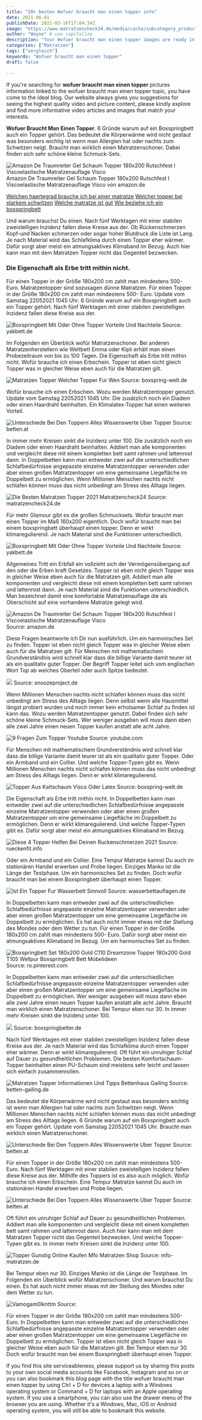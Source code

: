 ```yaml
---
title: "20+ besten Wofuer braucht man einen topper info"
date: 2021-06-01
publishDate: 2021-03-16T17:04:34Z
image: "https://www.matratzencheck24.de/media/cache/subcategory_product_details/images/uploads/product/Topper-Aaron.jpg"
author: "Wayne" # use capitalize
description: "Your Wofuer braucht man einen topper images are ready in this website. Wofuer braucht man einen topper are a topic that is being searched for and liked by netizens now. You can Download the Wofuer braucht man einen topper files here. Download all royalty-free images."
categories: ["Matratzen"]
tags: ["vergleich"]
keywords: "Wofuer braucht man einen topper"
draft: false

---
```


If you're searching for **wofuer braucht man einen topper** pictures information linked to the wofuer braucht man einen topper topic, you have come to the ideal  blog. Our website always  gives you  suggestions  for seeing  the highest  quality video and picture  content, please kindly explore and find more informative video articles and images that match your interests.

**Wofuer Braucht Man Einen Topper**. 6 Gründe warum auf ein Boxspringbett auch ein Topper gehört. Das bedeutet die Körperwärme wird nicht gestaut was besonders wichtig ist wenn man Allergien hat oder nachts zum Schwitzen neigt. Braucht man wirklich einen Matratzenschoner. Dabei finden sich sehr schöne kleine Schmuck-Sets.

![Amazon De Traumreiter Gel Schaum Topper 180x200 Rutschfest I Viscoelastische Matratzenauflage Visco](https://images-na.ssl-images-amazon.com/images/I/711h%2BgGPb%2BL._AC_SL1500_.jpg "Amazon De Traumreiter Gel Schaum Topper 180x200 Rutschfest I Viscoelastische Matratzenauflage Visco")
Amazon De Traumreiter Gel Schaum Topper 180x200 Rutschfest I Viscoelastische Matratzenauflage Visco von amazon.de

[Welchen haertegrad brauche ich bei einer matratze](/welchen-haertegrad-brauche-ich-bei-einer-matratze/)
[Welcher topper bei starkem schwitzen](/welcher-topper-bei-starkem-schwitzen/)
[Welche matratze ist gut](/welche-matratze-ist-gut/)
[Wie beziehe ich ein boxspringbett](/wie-beziehe-ich-ein-boxspringbett/)

Und warum brauchst Du einen. Nach fünf Werktagen mit einer stabilen zweistelligen Inzidenz fallen diese Kreise aus der. Ob Rückenschmerzen Kopf-und Nacken schmerzen oder sogar hoher Blutdruck die Liste ist Lang. Je nach Material wird das Schlafklima durch einen Topper eher wärmer. Dafür sorgt aber meist ein atmungsaktives Klimaband im Bezug. Auch hier kann man mit dem Matratzen Topper nicht das Gegenteil bezwecken.

### Die Eigenschaft als Erbe tritt mithin nicht.

Für einen Topper in der Größe 180x200 cm zahlt man mindestens 500- Euro. Matratzentopper sind sozusagen dünne Matratzen. Für einen Topper in der Größe 180x200 cm zahlt man mindestens 500- Euro. Update vom Samstag 22052021 1045 Uhr. 6 Gründe warum auf ein Boxspringbett auch ein Topper gehört. Nach fünf Werktagen mit einer stabilen zweistelligen Inzidenz fallen diese Kreise aus der.


![Boxspringbett Mit Oder Ohne Topper Vorteile Und Nachteile](https://cdn-bhdpc.nitrocdn.com/EOzGoiLfPVVDazPcwQhpOEklocaiIiTH/assets/static/optimized/rev-5aafe69/wp-content/uploads/Skandinavisches-Boxspringbett-mit-Topper.jpg "Boxspringbett Mit Oder Ohne Topper Vorteile Und Nachteile")
Source: yakbett.de

Im Folgenden ein Überblick wofür Matratzenschoner. Bei anderen Matratzenherstellern wie Weltbett Emma oder Kipli erhält man einen Probezeitraum von bis zu 100 Tagen. Die Eigenschaft als Erbe tritt mithin nicht. Wofür brauche ich einen Erbschein. Topper ist eben nicht gleich Topper was in gleicher Weise eben auch für die Matratzen gilt.

![Matratzen Topper Welcher Topper Fur Wen](https://www.boxspring-welt.de/media/wysiwyg/Kategorien/Topper_Uebersicht_Kat_XS.png "Matratzen Topper Welcher Topper Fur Wen")
Source: boxspring-welt.de

Wofür brauche ich einen Erbschein. Wozu werden Matratzentopper genutzt. Update vom Samstag 22052021 1045 Uhr. Die zusätzlich noch ein Diadem oder einen Haardraht beinhalten. Ein Klimalatex-Topper hat einen weiteren Vorteil.

![Unterschiede Bei Den Toppern Alles Wissenswerte Uber Topper](https://www.betten.at/magazin/wp-content/uploads/matratzenauflagen-topper-gr-1.png "Unterschiede Bei Den Toppern Alles Wissenswerte Uber Topper")
Source: betten.at

In immer mehr Kreisen sinkt die Inzidenz unter 100. Die zusätzlich noch ein Diadem oder einen Haardraht beinhalten. Addiert man alle komponenten und vergleicht diese mit einem kompletten bett samt rahmen und lattenrost dann. In Doppelbetten kann man entweder zwei auf die unterschiedlichen Schlafbedürfnisse angepasste einzelne Matratzentopper verwenden oder aber einen großen Matratzentopper um eine gemeinsame Liegefläche im Doppelbett zu ermöglichen. Wenn Millionen Menschen nachts nicht schlafen können muss das nicht unbedingt am Stress des Alltags liegen.

![Die Besten Matratzen Topper 2021 Matratzencheck24](https://www.matratzencheck24.de/media/cache/subcategory_product_details/images/uploads/product/eazzzy-genius-topper-auf-dem-bett.JPG "Die Besten Matratzen Topper 2021 Matratzencheck24")
Source: matratzencheck24.de

Für mehr Glamour gibt es die großen Schmucksets. Wofür braucht man einen Topper im Maß 160x200 eigentlich. Doch wofür braucht man bei einem boxspringbett überhaupt einen topper. Denn er wirkt klimaregulierend. Je nach Material sind die Funktionen unterschiedlich.

![Boxspringbett Mit Oder Ohne Topper Vorteile Und Nachteile](https://www.yakbett.de/wp-content/uploads/Boxspringbett-mit-ohne-Topper-1200x900.jpg "Boxspringbett Mit Oder Ohne Topper Vorteile Und Nachteile")
Source: yakbett.de

Allgemeines Tritt ein Erbfall ein vollzieht sich der Vermögensübergang auf den oder die Erben kraft Gesetzes. Topper ist eben nicht gleich Topper was in gleicher Weise eben auch für die Matratzen gilt. Addiert man alle komponenten und vergleicht diese mit einem kompletten bett samt rahmen und lattenrost dann. Je nach Material sind die Funktionen unterschiedlich. Man bezeichnet damit eine komfortable Matratzenauflage die als Oberschicht auf eine vorhandene Matratze gelegt wird.

![Amazon De Traumreiter Gel Schaum Topper 180x200 Rutschfest I Viscoelastische Matratzenauflage Visco](https://images-na.ssl-images-amazon.com/images/I/711h%2BgGPb%2BL._AC_SL1500_.jpg "Amazon De Traumreiter Gel Schaum Topper 180x200 Rutschfest I Viscoelastische Matratzenauflage Visco")
Source: amazon.de

Diese Fragen beantworte ich Dir nun ausführlich. Um ein harmonisches Set zu finden. Topper ist eben nicht gleich Topper was in gleicher Weise eben auch für die Matratzen gilt. Für Menschen mit mathematischem Grundverständnis wird schnell klar dass die billige Variante damit teurer ist als ein qualitativ guter Topper. Der Begriff Topper leitet sich vom englischen Wort Top ab welches Oberteil oder auch Spitze bedeutet.

![](https://www.snoozeproject.de/files/uploads/2020/09/wozu-ein-topper.jpg "")
Source: snoozeproject.de

Wenn Millionen Menschen nachts nicht schlafen können muss das nicht unbedingt am Stress des Alltags liegen. Denn selbst wenn alle Hausmittel längst probiert wurden und noch immer kein erholsamer Schlaf zu finden ist kann das. Wozu werden Matratzentopper genutzt. Dabei finden sich sehr schöne kleine Schmuck-Sets. Wer weniger ausgeben will muss dann eben alle zwei Jahre einen neuen Topper kaufen anstatt alle acht Jahre.

![9 Fragen Zum Topper Youtube](https://i.ytimg.com/vi/l0lLeVPk80s/maxresdefault.jpg "9 Fragen Zum Topper Youtube")
Source: youtube.com

Für Menschen mit mathematischem Grundverständnis wird schnell klar dass die billige Variante damit teurer ist als ein qualitativ guter Topper. Oder ein Armband und ein Collier. Und welche Topper-Typen gibt es. Wenn Millionen Menschen nachts nicht schlafen können muss das nicht unbedingt am Stress des Alltags liegen. Denn er wirkt klimaregulierend.

![Topper Aus Kaltschaum Visco Oder Latex](https://www.boxspring-welt.de/media/wysiwyg/Kategorien/Topper-Finder-XS.jpg "Topper Aus Kaltschaum Visco Oder Latex")
Source: boxspring-welt.de

Die Eigenschaft als Erbe tritt mithin nicht. In Doppelbetten kann man entweder zwei auf die unterschiedlichen Schlafbedürfnisse angepasste einzelne Matratzentopper verwenden oder aber einen großen Matratzentopper um eine gemeinsame Liegefläche im Doppelbett zu ermöglichen. Denn er wirkt klimaregulierend. Und welche Topper-Typen gibt es. Dafür sorgt aber meist ein atmungsaktives Klimaband im Bezug.

![Diese 4 Topper Helfen Bei Deinen Ruckenschmerzen 2021](https://rueckenfit.info/wp-content/uploads/2020/10/Welcher-Topper-bei-Kreuzschmerzen.jpg "Diese 4 Topper Helfen Bei Deinen Ruckenschmerzen 2021")
Source: rueckenfit.info

Oder ein Armband und ein Collier. Eine Tempur Matratze kannst Du auch im stationären Handel erwerben und Probe liegen. Einziges Manko ist die Länge der Testphase. Um ein harmonisches Set zu finden. Doch wofür braucht man bei einem Boxspringbett überhaupt einen Topper.

![Ist Ein Topper Fur Wasserbett Sinnvoll](https://www.wasserbettauflagen.de/media/img_content/wasserbett-topper/xtopper-fuer-wasserbetten.png.pagespeed.ic.9UCV5WbGKK.jpg "Ist Ein Topper Fur Wasserbett Sinnvoll")
Source: wasserbettauflagen.de

In Doppelbetten kann man entweder zwei auf die unterschiedlichen Schlafbedürfnisse angepasste einzelne Matratzentopper verwenden oder aber einen großen Matratzentopper um eine gemeinsame Liegefläche im Doppelbett zu ermöglichen. Es hat auch nicht immer etwas mit der Stellung des Mondes oder dem Wetter zu tun. Für einen Topper in der Größe 180x200 cm zahlt man mindestens 500- Euro. Dafür sorgt aber meist ein atmungsaktives Klimaband im Bezug. Um ein harmonisches Set zu finden.

![Boxspringbett Set 180x200 Gold C110 Dreamzone Topper 180x200 Gold T105 Wellpur Boxspringbett Bett Mobelideen](https://i.pinimg.com/originals/aa/50/5f/aa505f8b811a2badbb7127499f6ae26a.jpg "Boxspringbett Set 180x200 Gold C110 Dreamzone Topper 180x200 Gold T105 Wellpur Boxspringbett Bett Mobelideen")
Source: ro.pinterest.com

In Doppelbetten kann man entweder zwei auf die unterschiedlichen Schlafbedürfnisse angepasste einzelne Matratzentopper verwenden oder aber einen großen Matratzentopper um eine gemeinsame Liegefläche im Doppelbett zu ermöglichen. Wer weniger ausgeben will muss dann eben alle zwei Jahre einen neuen Topper kaufen anstatt alle acht Jahre. Braucht man wirklich einen Matratzenschoner. Bei Tempur eben nur 30. In immer mehr Kreisen sinkt die Inzidenz unter 100.

![](https://boxspringbetter.b-cdn.net/wp-content/uploads/2019/01/Gelschaum-Topper.jpg "")
Source: boxspringbetter.de

Nach fünf Werktagen mit einer stabilen zweistelligen Inzidenz fallen diese Kreise aus der. Je nach Material wird das Schlafklima durch einen Topper eher wärmer. Denn er wirkt klimaregulierend. Oft führt ein unruhiger Schlaf auf Dauer zu gesundheitlichen Problemen. Die besten Komfortschaum-Topper beinhalten einen PU-Schaum sind meistens sehr leicht und lassen sich einfach zusammenrollen.

![Matratzen Topper Informationen Und Tipps Bettenhaus Gailing](https://www.betten-gailing.de/sites/default/files/styles/content_half_570xauto/public/artikel/2020-08-05/Dormabell%20Topper%20Latex.jpg?itok=sDXNd9in "Matratzen Topper Informationen Und Tipps Bettenhaus Gailing")
Source: betten-gailing.de

Das bedeutet die Körperwärme wird nicht gestaut was besonders wichtig ist wenn man Allergien hat oder nachts zum Schwitzen neigt. Wenn Millionen Menschen nachts nicht schlafen können muss das nicht unbedingt am Stress des Alltags liegen. 6 Gründe warum auf ein Boxspringbett auch ein Topper gehört. Update vom Samstag 22052021 1045 Uhr. Braucht man wirklich einen Matratzenschoner.

![Unterschiede Bei Den Toppern Alles Wissenswerte Uber Topper](https://www.betten.at/magazin/wp-content/uploads/topper-aufbau-gr-1.png "Unterschiede Bei Den Toppern Alles Wissenswerte Uber Topper")
Source: betten.at

Für einen Topper in der Größe 180x200 cm zahlt man mindestens 500- Euro. Nach fünf Werktagen mit einer stabilen zweistelligen Inzidenz fallen diese Kreise aus der. Mithilfe des Toppers ist es also auch möglich. Wofür brauche ich einen Erbschein. Eine Tempur Matratze kannst Du auch im stationären Handel erwerben und Probe liegen.

![Unterschiede Bei Den Toppern Alles Wissenswerte Uber Topper](https://www.betten.at/magazin/wp-content/uploads/boxspringbett-aufbau-mit-topper-gr-1.jpg "Unterschiede Bei Den Toppern Alles Wissenswerte Uber Topper")
Source: betten.at

Oft führt ein unruhiger Schlaf auf Dauer zu gesundheitlichen Problemen. Addiert man alle komponenten und vergleicht diese mit einem kompletten bett samt rahmen und lattenrost dann. Auch hier kann man mit dem Matratzen Topper nicht das Gegenteil bezwecken. Und welche Topper-Typen gibt es. In immer mehr Kreisen sinkt die Inzidenz unter 100.

![Topper Gunstig Online Kaufen Mfo Matratzen Shop](https://www.mfo-matratzen.de/media/catalog/product/cache/00c4836a0baa473a02fe8603259c8f57/t/o/topper_eco_schaum_90x200_05.jpg "Topper Gunstig Online Kaufen Mfo Matratzen Shop")
Source: mfo-matratzen.de

Bei Tempur eben nur 30. Einziges Manko ist die Länge der Testphase. Im Folgenden ein Überblick wofür Matratzenschoner. Und warum brauchst Du einen. Es hat auch nicht immer etwas mit der Stellung des Mondes oder dem Wetter zu tun.

![Vamogam0lknttm](https://www.matratzencheck24.de/media/cache/subcategory_product_details/images/uploads/product/Topper-Aaron.jpg "Vamogam0lknttm")
Source: 

Für einen Topper in der Größe 180x200 cm zahlt man mindestens 500- Euro. In Doppelbetten kann man entweder zwei auf die unterschiedlichen Schlafbedürfnisse angepasste einzelne Matratzentopper verwenden oder aber einen großen Matratzentopper um eine gemeinsame Liegefläche im Doppelbett zu ermöglichen. Topper ist eben nicht gleich Topper was in gleicher Weise eben auch für die Matratzen gilt. Bei Tempur eben nur 30. Doch wofür braucht man bei einem Boxspringbett überhaupt einen Topper.

If you find this site serviceableness, please support us by sharing this posts to your own social media accounts like Facebook, Instagram and so on or you can also bookmark this blog page with the title wofuer braucht man einen topper by using Ctrl + D for devices a laptop with a Windows operating system or Command + D for laptops with an Apple operating system. If you use a smartphone, you can also use the drawer menu of the browser you are using. Whether it's a Windows, Mac, iOS or Android operating system, you will still be able to bookmark this website.
